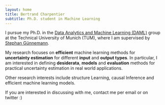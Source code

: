 ```yaml
---
layout: home
title: Bertrand Charpentier
subtitle: Ph.D. student in Machine Learning
---
```


I pursue my Ph.D. in the [Data Analytics and Machine Learning (DAML)](https://www.in.tum.de/daml/startseite/) group at the Technical University of Munich (TUM), where I am supervised by [Stephan Günnemann](https://www.in.tum.de/daml/team/guennemann/).

My research focuses on **efficient** machine learning methods for **uncertainty estimation** for different **input** and **output types**. In particular, I am interested in defining **desiderata**, **models** and **evaluation** methods for practical uncertainty estimation in real world applications.

Other research interests include structure Learning, causal Inference and efficient machine learning models.

If you are interested in discussing with me, contact me per email or on twitter :)
